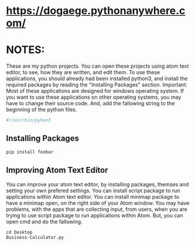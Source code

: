 # https://dogaege.pythonanywhere.com/

# NOTES:
These are my python projects. You can open these projects using atom text editor, to see, how they are written, and edit them.
To use these applications, you should already had been installed python3, and install the required packages by reading the "Installing Packages" section.
Important: Most of these applications are designed for windows operating system. If you want to use these applications on other operating systems, you may have to change their source code. And, add the fallowing string to the beginning of the python files. 
```python
#!/usr/bin/pyhon3
```

## Installing Packages
```bash
pip install foobar
```

## Improving Atom Text Editor
You can improve your atom text editor, by installing packages, themses and setting your own prefered settings. You can install script package to run applications within Atom text editor. You can install minimap package to have a minimap open, on the right side of your Atom window. You may have problems, with the apps that are collecting input, from users, when you are trying to use script package to run applications within Atom. But, you can open cmd and do the fallowing.

```batch
cd Desktop
Business-Calculator.py
```

